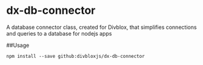 # dx-db-connector
A database connector class, created for Divblox, that simplifies connections and queries to a database for nodejs apps

##Usage

`npm install --save github:divbloxjs/dx-db-connector`
